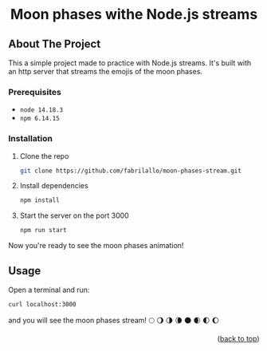<div id="top"></div>

<br />
<div align="center">
  

  <h1 align="center">Moon phases withe Node.js streams </h3>


</div>

<!-- ABOUT THE PROJECT -->
## About The Project

This a simple project made to practice with Node.js streams. It's built with an http server that streams the emojis of the moon phases.
### Prerequisites

* `node 14.18.3` 
* `npm 6.14.15` 


### Installation

1. Clone the repo
   ```sh
   git clone https://github.com/fabrilallo/moon-phases-stream.git
   ```
2. Install dependencies
   ```sh
   npm install
   ```
3. Start the server on the port 3000
   ```sh
   npm run start
   ```
   
Now you're ready to see the moon phases animation!
   
<!-- USAGE EXAMPLES -->
## Usage

Open a terminal and run: 
```sh
curl localhost:3000
```

and you will see the moon phases stream!
 🌕 🌖 🌗 🌘 🌑 🌒 🌓 🌔

<p align="right">(<a href="#top">back to top</a>)</p>

